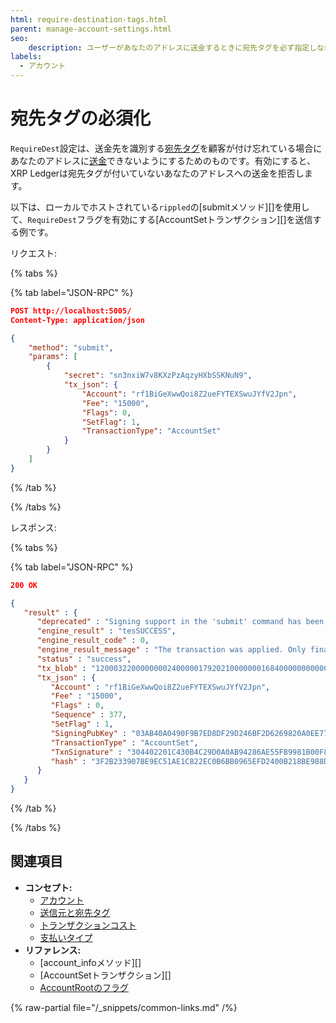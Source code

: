 ```yaml
---
html: require-destination-tags.html
parent: manage-account-settings.html
seo:
    description: ユーザーがあなたのアドレスに送金するときに宛先タグを必ず指定しなければならないようにします。
labels:
  - アカウント
---
```

# 宛先タグの必須化

`RequireDest`設定は、送金先を識別する[宛先タグ](../../concepts/transactions/source-and-destination-tags.md)を顧客が付け忘れている場合にあなたのアドレスに[送金](../../concepts/payment-types/index.md)できないようにするためのものです。有効にすると、XRP Ledgerは宛先タグが付いていないあなたのアドレスへの送金を拒否します。

以下は、ローカルでホストされている`rippled`の[submitメソッド][]を使用して、`RequireDest`フラグを有効にする[AccountSetトランザクション][]を送信する例です。

リクエスト:

{% tabs %}

{% tab label="JSON-RPC" %}
```json
POST http://localhost:5005/
Content-Type: application/json

{
    "method": "submit",
    "params": [
        {
            "secret": "sn3nxiW7v8KXzPzAqzyHXbSSKNuN9",
            "tx_json": {
                "Account": "rf1BiGeXwwQoi8Z2ueFYTEXSwuJYfV2Jpn",
                "Fee": "15000",
                "Flags": 0,
                "SetFlag": 1,
                "TransactionType": "AccountSet"
            }
        }
    ]
}
```
{% /tab %}

{% /tabs %}

レスポンス:

{% tabs %}

{% tab label="JSON-RPC" %}
```json
200 OK

{
   "result" : {
      "deprecated" : "Signing support in the 'submit' command has been deprecated and will be removed in a future version of the server. Please migrate to a standalone signing tool.",
      "engine_result" : "tesSUCCESS",
      "engine_result_code" : 0,
      "engine_result_message" : "The transaction was applied. Only final in a validated ledger.",
      "status" : "success",
      "tx_blob" : "12000322000000002400000179202100000001684000000000003A98732103AB40A0490F9B7ED8DF29D246BF2D6269820A0EE7742ACDD457BEA7C7D0931EDB7446304402201C430B4C29D0A0AB94286AE55FB9981B00F84C7985AF4BD44570782C5E0C5E290220363B68B81580231B32176F8C477B822ECB9EC673B84237BEF15BE6F59108B97D81144B4E9C06F24296074F7BC48F92A97916C6DC5EA9",
      "tx_json" : {
         "Account" : "rf1BiGeXwwQoi8Z2ueFYTEXSwuJYfV2Jpn",
         "Fee" : "15000",
         "Flags" : 0,
         "Sequence" : 377,
         "SetFlag" : 1,
         "SigningPubKey" : "03AB40A0490F9B7ED8DF29D246BF2D6269820A0EE7742ACDD457BEA7C7D0931EDB",
         "TransactionType" : "AccountSet",
         "TxnSignature" : "304402201C430B4C29D0A0AB94286AE55FB9981B00F84C7985AF4BD44570782C5E0C5E290220363B68B81580231B32176F8C477B822ECB9EC673B84237BEF15BE6F59108B97D",
         "hash" : "3F2B233907BE9EC51AE1C822EC0B6BB0965EFD2400B218BE988DDA9529F53CA4"
      }
   }
}
```
{% /tab %}

{% /tabs %}


## 関連項目

- **コンセプト:**
  - [アカウント](../../concepts/accounts/accounts.md)
  - [送信元と宛先タグ](../../concepts/transactions/source-and-destination-tags.md)
  - [トランザクションコスト](../../concepts/transactions/transaction-cost.md)
  - [支払いタイプ](../../concepts/payment-types/index.md)
- **リファレンス:**
  - [account_infoメソッド][]
  - [AccountSetトランザクション][]
  - [AccountRootのフラグ](../../references/protocol/ledger-data/ledger-entry-types/accountroot.md#accountrootのフラグ)

{% raw-partial file="/_snippets/common-links.md" /%}
